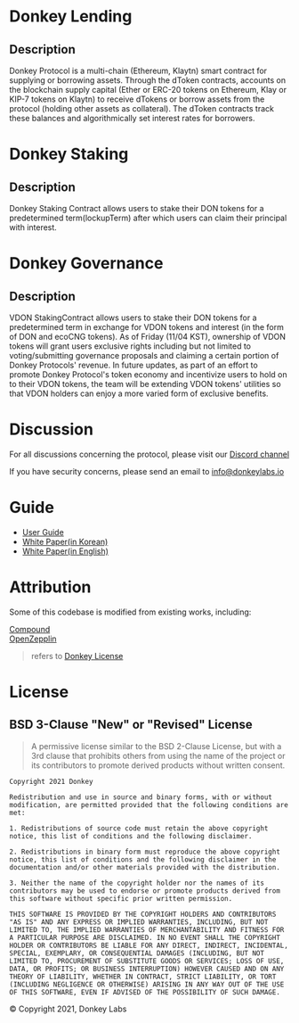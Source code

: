 # Donkey Lending
## Description
Donkey Protocol is a multi-chain (Ethereum, Klaytn) smart contract for supplying or borrowing assets. Through the dToken contracts, accounts on the blockchain supply capital (Ether or ERC-20 tokens on Ethereum, Klay or KIP-7 tokens on Klaytn) to receive dTokens or borrow assets from the protocol (holding other assets as collateral). The dToken contracts track these balances and algorithmically set interest rates for borrowers.  

# Donkey Staking

## Description
Donkey Staking Contract allows users to stake their DON tokens for a predetermined term(lockupTerm) after which users can claim their principal with interest.  

# Donkey Governance

## Description
VDON StakingContract allows users to stake their DON tokens for a predetermined term in exchange for VDON tokens and interest (in the form of DON and ecoCNG tokens). As of Friday (11/04 KST), ownership of VDON tokens will grant users exclusive rights including but not limited to voting/submitting governance proposals and claiming a certain portion of Donkey Protocols' revenue.
In future updates, as part of an effort to promote Donkey Protocol's token economy and incentivize users to hold on to their VDON tokens, the team will be extending VDON tokens' utilities so that VDON holders can enjoy a more varied form of exclusive benefits.

# Discussion
For all discussions concerning the protocol, please visit our [Discord channel](https://discord.gg/3KAQ2tDCeu)

If you have security concerns, please send an email to info@donkeylabs.io

# Guide
- [User Guide](https://docs.donkey.fund/)
- [White Paper(in Korean)](https://docs.donkey.fund/about/whitepaper)
- [White Paper(in English)](https://docs.donkey.fund/about/whitepaper/english-whitepaper)

# Attribution

Some of this codebase is modified from existing works, including:

[Compound](https://github.com/compound-finance)  
[OpenZepplin](https://github.com/OpenZeppelin)


> refers to [Donkey License](https://docs.donkey.fund/about/security)



# License

## BSD 3-Clause "New" or "Revised" License
> A permissive license similar to the BSD 2-Clause License, but with a 3rd clause that prohibits others from using the name of the project or its contributors to promote derived products without written consent.


```
Copyright 2021 Donkey

Redistribution and use in source and binary forms, with or without modification, are permitted provided that the following conditions are met:

1. Redistributions of source code must retain the above copyright notice, this list of conditions and the following disclaimer.

2. Redistributions in binary form must reproduce the above copyright notice, this list of conditions and the following disclaimer in the documentation and/or other materials provided with the distribution.

3. Neither the name of the copyright holder nor the names of its contributors may be used to endorse or promote products derived from this software without specific prior written permission.

THIS SOFTWARE IS PROVIDED BY THE COPYRIGHT HOLDERS AND CONTRIBUTORS "AS IS" AND ANY EXPRESS OR IMPLIED WARRANTIES, INCLUDING, BUT NOT LIMITED TO, THE IMPLIED WARRANTIES OF MERCHANTABILITY AND FITNESS FOR A PARTICULAR PURPOSE ARE DISCLAIMED. IN NO EVENT SHALL THE COPYRIGHT HOLDER OR CONTRIBUTORS BE LIABLE FOR ANY DIRECT, INDIRECT, INCIDENTAL, SPECIAL, EXEMPLARY, OR CONSEQUENTIAL DAMAGES (INCLUDING, BUT NOT LIMITED TO, PROCUREMENT OF SUBSTITUTE GOODS OR SERVICES; LOSS OF USE, DATA, OR PROFITS; OR BUSINESS INTERRUPTION) HOWEVER CAUSED AND ON ANY THEORY OF LIABILITY, WHETHER IN CONTRACT, STRICT LIABILITY, OR TORT (INCLUDING NEGLIGENCE OR OTHERWISE) ARISING IN ANY WAY OUT OF THE USE OF THIS SOFTWARE, EVEN IF ADVISED OF THE POSSIBILITY OF SUCH DAMAGE.
```

© Copyright 2021, Donkey Labs